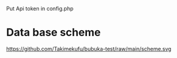 
Put Api token in config.php

# Data base scheme

https://github.com/Takimekufu/bubuka-test/raw/main/scheme.svg
